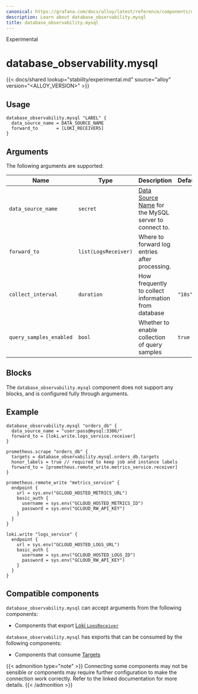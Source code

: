 ```yaml
---
canonical: https://grafana.com/docs/alloy/latest/reference/components/database_observability.mysql/
description: Learn about database_observability.mysql
title: database_observability.mysql
---
```


<span class="badge docs-labels__stage docs-labels__item">Experimental</span>

# database_observability.mysql

{{< docs/shared lookup="stability/experimental.md" source="alloy" version="<ALLOY_VERSION>" >}}

## Usage

```alloy
database_observability.mysql "LABEL" {
  data_source_name = DATA_SOURCE_NAME
  forward_to       = [LOKI_RECEIVERS]
}
```

## Arguments

The following arguments are supported:

| Name                 | Type           | Description                                                                                                         | Default | Required |
| -------------------- | -------------- | ------------------------------------------------------------------------------------------------------------------- | ------- | -------- |
| `data_source_name`      | `secret`             | [Data Source Name](https://github.com/go-sql-driver/mysql#dsn-data-source-name) for the MySQL server to connect to.               |         | yes |
| `forward_to`            | `list(LogsReceiver)` | Where to forward log entries after processing.         |         | yes |
| `collect_interval`      | `duration`           | How frequently to collect information from database | `"10s"` | no  |
| `query_samples_enabled` | `bool`               | Whether to enable collection of query samples          | `true`  | no  |

## Blocks

The `database_observability.mysql` component does not support any blocks, and is configured fully through arguments.

## Example

```alloy
database_observability.mysql "orders_db" {
  data_source_name = "user:pass@mysql:3306/"
  forward_to = [loki.write.logs_service.receiver]
}

prometheus.scrape "orders_db" {
  targets = database_observability.mysql.orders_db.targets
  honor_labels = true // required to keep job and instance labels
  forward_to = [prometheus.remote_write.metrics_service.receiver]
}

prometheus.remote_write "metrics_service" {
  endpoint {
    url = sys.env("GCLOUD_HOSTED_METRICS_URL")
    basic_auth {
      username = sys.env("GCLOUD_HOSTED_METRICS_ID")
      password = sys.env("GCLOUD_RW_API_KEY")
    }
  }
}

loki.write "logs_service" {
  endpoint {
    url = sys.env("GCLOUD_HOSTED_LOGS_URL")
    basic_auth {
      username = sys.env("GCLOUD_HOSTED_LOGS_ID")
      password = sys.env("GCLOUD_RW_API_KEY")
    }
  }
}
```
<!-- START GENERATED COMPATIBLE COMPONENTS -->

## Compatible components

`database_observability.mysql` can accept arguments from the following components:

- Components that export [Loki `LogsReceiver`](../../../compatibility/#loki-logsreceiver-exporters)

`database_observability.mysql` has exports that can be consumed by the following components:

- Components that consume [Targets](../../../compatibility/#targets-consumers)

{{< admonition type="note" >}}
Connecting some components may not be sensible or components may require further configuration to make the connection work correctly.
Refer to the linked documentation for more details.
{{< /admonition >}}

<!-- END GENERATED COMPATIBLE COMPONENTS -->
